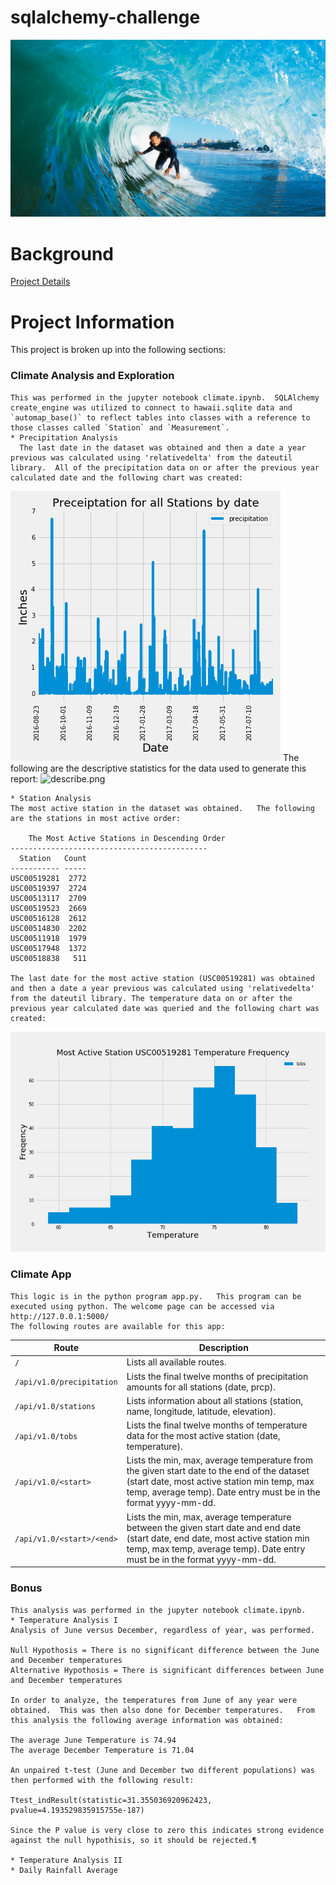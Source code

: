 # sqlalchemy-challenge
![surfs-up.png](Images/surfs-up.png)

# Background
[Project Details](project_instructions_README.md)

# Project Information
This project is broken up into the following sections:
### Climate Analysis and Exploration
    This was performed in the jupyter notebook climate.ipynb.  SQLAlchemy create_engine was utilized to connect to hawaii.sqlite data and `automap_base()` to reflect tables into classes with a reference to those classes called `Station` and `Measurement`.
    * Precipitation Analysis
      The last date in the dataset was obtained and then a date a year previous was calculated using 'relativedelta' from the dateutil library.  All of the precipitation data on or after the previous year calculated date and the following chart was created:
![precipitation.png](Images/precipitation.png)
    The following are the descriptive statistics for the data used to generate this report:
![describe.png](Images/describes.png)    
  
    * Station Analysis
    The most active station in the dataset was obtained.   The following are the stations in most active order:
    
        The Most Active Stations in Descending Order
    --------------------------------------------
      Station   Count
    ----------- -----
    USC00519281  2772
    USC00519397  2724
    USC00513117  2709
    USC00519523  2669
    USC00516128  2612
    USC00514830  2202
    USC00511918  1979
    USC00517948  1372
    USC00518838   511

    The last date for the most active station (USC00519281) was obtained and then a date a year previous was calculated using 'relativedelta' from the dateutil library. The temperature data on or after the previous year calculated date was queried and the following chart was created:

![describe.pngstation-histogram.png](Images/station-histogram.png)    
  

### Climate App
    This logic is in the python program app.py.   This program can be executed using python. The welcome page can be accessed via http://127.0.0.1:5000/
    The following routes are available for this app:
    
| Route                               | Description    
| ----------------------------------- |-------------------- |
|  `/`                                | Lists all available routes.  | 
| `/api/v1.0/precipitation`           | Lists the final twelve months of precipitation amounts for all stations (date, prcp).|
| `/api/v1.0/stations`                | Lists information about all stations (station, name, longitude, latitude, elevation). |
| `/api/v1.0/tobs`                    | Lists the final twelve months of temperature data for the most active station (date, temperature). |
| `/api/v1.0/<start>`                 | Lists the min, max, average temperature from the given start date to the end of the dataset (start date, most active station min temp, max temp, average temp).  Date entry must be in the format yyyy-mm-dd. |
| `/api/v1.0/<start>/<end>`           | Lists the min, max, average temperature between the given start date and end date (start date, end date, most active station min temp, max temp, average temp).  Date entry must be in the format yyyy-mm-dd.  |



### Bonus
    This analysis was performed in the jupyter notebook climate.ipynb.  
    * Temperature Analysis I
    Analysis of June versus December, regardless of year, was performed.

    Null Hypothosis = There is no significant difference between the June and December temperatures 
    Alternative Hypothosis = There is significant differences between June and December temperatures

    In order to analyze, the temperatures from June of any year were obtained.  This was then also done for December temperatures.   From this analysis the following average information was obtained:
    
    The average June Temperature is 74.94
    The average December Temperature is 71.04

    An unpaired t-test (June and December two different populations) was then performed with the following result:

    Ttest_indResult(statistic=31.355036920962423, pvalue=4.193529835915755e-187)

    Since the P value is very close to zero this indicates strong evidence against the null hypothisis, so it should be rejected.¶

    * Temperature Analysis II
    * Daily Rainfall Average